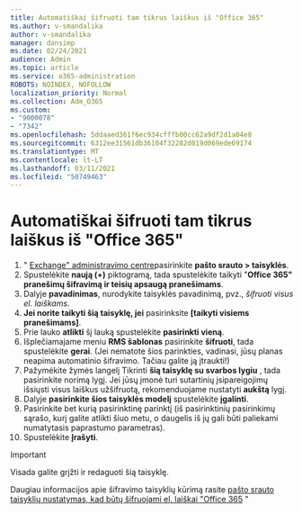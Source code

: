 ```yaml
---
title: Automatiškai šifruoti tam tikrus laiškus iš "Office 365"
ms.author: v-smandalika
author: v-smandalika
manager: dansimp
ms.date: 02/24/2021
audience: Admin
ms.topic: article
ms.service: o365-administration
ROBOTS: NOINDEX, NOFOLLOW
localization_priority: Normal
ms.collection: Adm_O365
ms.custom:
- "9000078"
- "7342"
ms.openlocfilehash: 5ddaaed361f6ec934cfffb00cc62a9df2d1a04e8
ms.sourcegitcommit: 6312ee31561db36104f32282d019d069ede69174
ms.translationtype: MT
ms.contentlocale: lt-LT
ms.lasthandoff: 03/11/2021
ms.locfileid: "50749463"
---
```

# <a name="automatically-encrypt-certain-email-messages-from-office-365"></a>Automatiškai šifruoti tam tikrus laiškus iš "Office 365"

1. " [Exchange" administravimo centre](https://outlook.office365.com/ecp/)pasirinkite **pašto srauto > taisyklės**. 
2. Spustelėkite **naują (+)** piktogramą, tada spustelėkite taikyti "**Office 365" pranešimų šifravimą ir teisių apsaugą pranešimams**.
3. Dalyje **pavadinimas**, nurodykite taisyklės pavadinimą, pvz., *šifruoti visus el. laiškams*.
4. **Jei norite taikyti šią taisyklę, jei** pasirinksite **[taikyti visiems pranešimams]**. 
5. Prie lauko **atlikti** šį lauką spustelėkite **pasirinkti vieną**. 
6. Išplečiamajame meniu **RMS šablonas** pasirinkite **šifruoti**, tada spustelėkite **gerai**. (Jei nematote šios parinkties, vadinasi, jūsų planas neapima automatinio šifravimo. Tačiau galite ją įtraukti!)
7. Pažymėkite žymės langelį Tikrinti **šią taisyklę su svarbos lygiu** , tada pasirinkite norimą lygį. Jei jūsų įmonė turi sutartinių įsipareigojimų išsiųsti visus laiškus užšifruotą, rekomenduojame nustatyti **aukštą** lygį.
8. Dalyje **pasirinkite šios taisyklės modelį** spustelėkite **įgalinti**. 
9. Pasirinkite bet kurią pasirinktinę parinktį (iš pasirinktinių pasirinkimų sąrašo, kurį galite atlikti šiuo metu, o daugelis iš jų gali būti paliekami numatytasis paprastumo parametras).
10. Spustelėkite **Įrašyti**.

> [!IMPORTANT]
> Visada galite grįžti ir redaguoti šią taisyklę.

Daugiau informacijos apie šifravimo taisyklių kūrimą rasite [pašto srauto taisyklių nustatymas, kad būtų šifruojami el. laiškai "Office 365](https://docs.microsoft.com/microsoft-365/compliance/define-mail-flow-rules-to-encrypt-email) "

